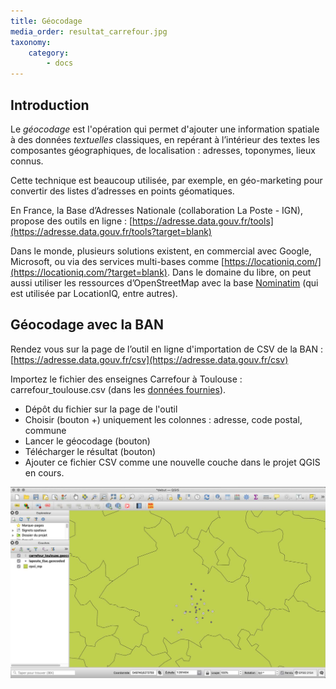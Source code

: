 ```yaml
---
title: Géocodage
media_order: resultat_carrefour.jpg
taxonomy:
    category:
        - docs
---
```


## Introduction

Le *géocodage* est l'opération qui permet d'ajouter une information spatiale à des données *textuelles* classiques, en repérant à l’intérieur des textes les composantes géographiques, de localisation : adresses, toponymes, lieux connus.

Cette technique est beaucoup utilisée, par exemple, en géo-marketing pour convertir des listes d’adresses en points géomatiques.

En France, la Base d’Adresses Nationale (collaboration La Poste - IGN), propose des outils en ligne : [https://adresse.data.gouv.fr/tools](https://adresse.data.gouv.fr/tools?target=blank)

Dans le monde, plusieurs solutions existent, en commercial avec Google, Microsoft, ou via des services multi-bases comme [https://locationiq.com/](https://locationiq.com/?target=blank). Dans le domaine du libre, on peut aussi utiliser les ressources d’OpenStreetMap avec la base [Nominatim](https://nominatim.org/?target=blank) (qui est utilisée par LocationIQ, entre autres).


## Géocodage avec la BAN

Rendez vous sur la page de l’outil en ligne d'importation de CSV de la BAN  : [https://adresse.data.gouv.fr/csv](https://adresse.data.gouv.fr/csv)

Importez le fichier des enseignes Carrefour à Toulouse : carrefour_toulouse.csv (dans les [données fournies](http://www.geotests.net/cours/urfist/QGIS/)).

* Dépôt du fichier sur la page de l'outil
* Choisir (bouton +) uniquement les colonnes : adresse, code postal, commune
* Lancer le géocodage (bouton)
* Télécharger le résultat (bouton)
* Ajouter ce fichier CSV comme une nouvelle couche dans le projet QGIS en cours.

![Résultat géocodage BAN Carrefour de Toulouse](resultat_carrefour.jpg)

